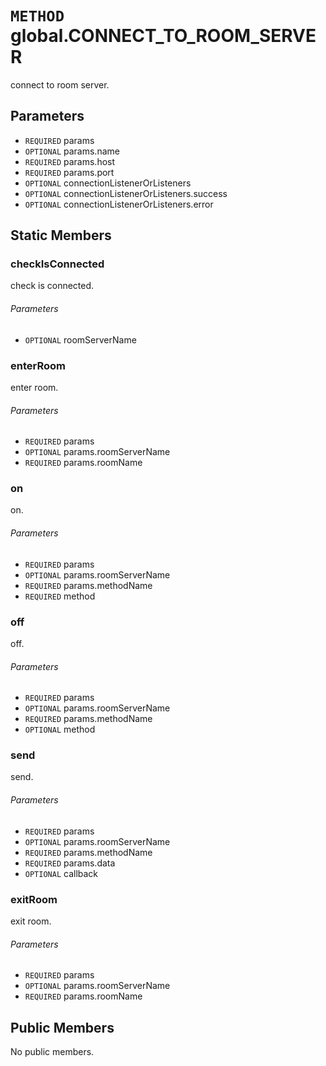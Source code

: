 # `METHOD` global.CONNECT_TO_ROOM_SERVER
connect to room server.

## Parameters
* `REQUIRED` params 
* `OPTIONAL` params.name 
* `REQUIRED` params.host 
* `REQUIRED` params.port 
* `OPTIONAL` connectionListenerOrListeners 
* `OPTIONAL` connectionListenerOrListeners.success 
* `OPTIONAL` connectionListenerOrListeners.error 

## Static Members

### checkIsConnected
check is connected.
###### Parameters
* `OPTIONAL` roomServerName 

### enterRoom
enter room.
###### Parameters
* `REQUIRED` params 
* `OPTIONAL` params.roomServerName 
* `REQUIRED` params.roomName 

### on
on.
###### Parameters
* `REQUIRED` params 
* `OPTIONAL` params.roomServerName 
* `REQUIRED` params.methodName 
* `REQUIRED` method 

### off
off.
###### Parameters
* `REQUIRED` params 
* `OPTIONAL` params.roomServerName 
* `REQUIRED` params.methodName 
* `OPTIONAL` method 

### send
send.
###### Parameters
* `REQUIRED` params 
* `OPTIONAL` params.roomServerName 
* `REQUIRED` params.methodName 
* `REQUIRED` params.data 
* `OPTIONAL` callback 

### exitRoom
exit room.
###### Parameters
* `REQUIRED` params 
* `OPTIONAL` params.roomServerName 
* `REQUIRED` params.roomName 

## Public Members
No public members.
